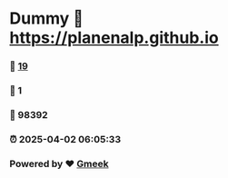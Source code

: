 # Dummy :link: https://planenalp.github.io 
### :page_facing_up: [19](https://planenalp.github.io/tag.html) 
### :speech_balloon: 1 
### :hibiscus: 98392 
### :alarm_clock: 2025-04-02 06:05:33 
### Powered by :heart: [Gmeek](https://github.com/Meekdai/Gmeek)
